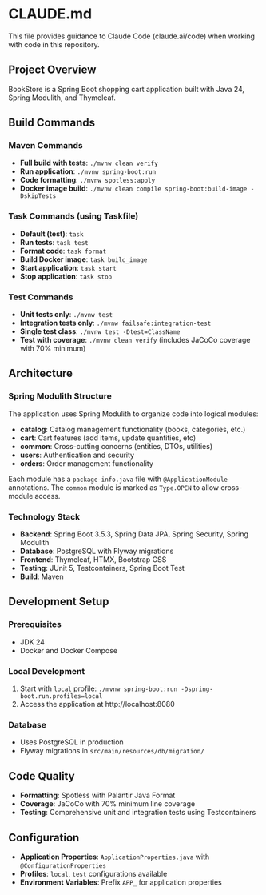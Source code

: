 # CLAUDE.md

This file provides guidance to Claude Code (claude.ai/code) when working with code in this repository.

## Project Overview
BookStore is a Spring Boot shopping cart application built with Java 24, Spring Modulith, and Thymeleaf.

## Build Commands

### Maven Commands
- **Full build with tests**: `./mvnw clean verify`
- **Run application**: `./mvnw spring-boot:run`
- **Code formatting**: `./mvnw spotless:apply`
- **Docker image build**: `./mvnw clean compile spring-boot:build-image -DskipTests`

### Task Commands (using Taskfile)
- **Default (test)**: `task`
- **Run tests**: `task test`
- **Format code**: `task format`
- **Build Docker image**: `task build_image`
- **Start application**: `task start`
- **Stop application**: `task stop`

### Test Commands
- **Unit tests only**: `./mvnw test`
- **Integration tests only**: `./mvnw failsafe:integration-test`
- **Single test class**: `./mvnw test -Dtest=ClassName`
- **Test with coverage**: `./mvnw clean verify` (includes JaCoCo coverage with 70% minimum)

## Architecture

### Spring Modulith Structure
The application uses Spring Modulith to organize code into logical modules:
- **catalog**: Catalog management functionality (books, categories, etc.)
- **cart**: Cart features (add items, update quantities, etc)
- **common**: Cross-cutting concerns (entities, DTOs, utilities)
- **users**: Authentication and security
- **orders**: Order management functionality

Each module has a `package-info.java` file with `@ApplicationModule` annotations. The `common` module is marked as `Type.OPEN` to allow cross-module access.

### Technology Stack
- **Backend**: Spring Boot 3.5.3, Spring Data JPA, Spring Security, Spring Modulith
- **Database**: PostgreSQL with Flyway migrations
- **Frontend**: Thymeleaf, HTMX, Bootstrap CSS
- **Testing**: JUnit 5, Testcontainers, Spring Boot Test
- **Build**: Maven

## Development Setup

### Prerequisites
- JDK 24
- Docker and Docker Compose

### Local Development
1. Start with `local` profile: `./mvnw spring-boot:run -Dspring-boot.run.profiles=local`
2. Access the application at http://localhost:8080

### Database
- Uses PostgreSQL in production
- Flyway migrations in `src/main/resources/db/migration/`

## Code Quality
- **Formatting**: Spotless with Palantir Java Format
- **Coverage**: JaCoCo with 70% minimum line coverage
- **Testing**: Comprehensive unit and integration tests using Testcontainers

## Configuration
- **Application Properties**: `ApplicationProperties.java` with `@ConfigurationProperties`
- **Profiles**: `local`, `test` configurations available
- **Environment Variables**: Prefix `APP_` for application properties
